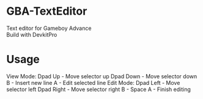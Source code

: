 # GBA-TextEditor
Text editor for Gameboy Advance  
Build with DevkitPro  

# Usage
View Mode:
Dpad Up - Move selector up
Dpad Down - Move selector down
B - Insert new line
A - Edit selected line
Edit Mode:
Dpad Left - Move selector left
Dpad Right - Move selector right
B - Space
A - Finish editing
